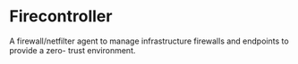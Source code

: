 # Firecontroller
A firewall/netfilter agent to manage infrastructure firewalls and endpoints to provide  a zero- trust environment.
